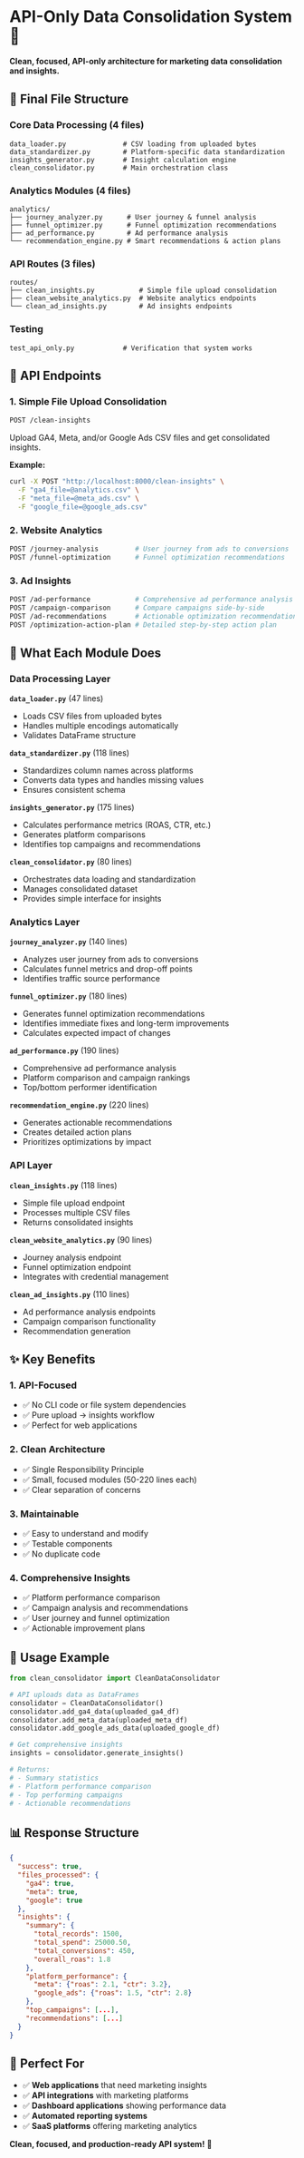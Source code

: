 # API-Only Data Consolidation System 🚀

**Clean, focused, API-only architecture for marketing data consolidation and insights.**

## 📂 Final File Structure

### Core Data Processing (4 files)
```
data_loader.py              # CSV loading from uploaded bytes
data_standardizer.py        # Platform-specific data standardization
insights_generator.py       # Insight calculation engine  
clean_consolidator.py       # Main orchestration class
```

### Analytics Modules (4 files)
```
analytics/
├── journey_analyzer.py      # User journey & funnel analysis
├── funnel_optimizer.py      # Funnel optimization recommendations
├── ad_performance.py        # Ad performance analysis
└── recommendation_engine.py # Smart recommendations & action plans
```

### API Routes (3 files)
```
routes/
├── clean_insights.py           # Simple file upload consolidation
├── clean_website_analytics.py  # Website analytics endpoints
└── clean_ad_insights.py        # Ad insights endpoints
```

### Testing
```
test_api_only.py            # Verification that system works
```

## 🎯 API Endpoints

### 1. Simple File Upload Consolidation
```bash
POST /clean-insights
```
Upload GA4, Meta, and/or Google Ads CSV files and get consolidated insights.

**Example:**
```bash
curl -X POST "http://localhost:8000/clean-insights" \
  -F "ga4_file=@analytics.csv" \
  -F "meta_file=@meta_ads.csv" \
  -F "google_file=@google_ads.csv"
```

### 2. Website Analytics
```bash
POST /journey-analysis         # User journey from ads to conversions
POST /funnel-optimization      # Funnel optimization recommendations
```

### 3. Ad Insights  
```bash
POST /ad-performance           # Comprehensive ad performance analysis
POST /campaign-comparison      # Compare campaigns side-by-side
POST /ad-recommendations       # Actionable optimization recommendations
POST /optimization-action-plan # Detailed step-by-step action plan
```

## 🔧 What Each Module Does

### Data Processing Layer

**`data_loader.py`** (47 lines)
- Loads CSV files from uploaded bytes
- Handles multiple encodings automatically
- Validates DataFrame structure

**`data_standardizer.py`** (118 lines)  
- Standardizes column names across platforms
- Converts data types and handles missing values
- Ensures consistent schema

**`insights_generator.py`** (175 lines)
- Calculates performance metrics (ROAS, CTR, etc.)
- Generates platform comparisons
- Identifies top campaigns and recommendations

**`clean_consolidator.py`** (80 lines)
- Orchestrates data loading and standardization
- Manages consolidated dataset
- Provides simple interface for insights

### Analytics Layer

**`journey_analyzer.py`** (140 lines)
- Analyzes user journey from ads to conversions
- Calculates funnel metrics and drop-off points
- Identifies traffic source performance

**`funnel_optimizer.py`** (180 lines)
- Generates funnel optimization recommendations
- Identifies immediate fixes and long-term improvements
- Calculates expected impact of changes

**`ad_performance.py`** (190 lines)
- Comprehensive ad performance analysis
- Platform comparison and campaign rankings
- Top/bottom performer identification

**`recommendation_engine.py`** (220 lines)
- Generates actionable recommendations
- Creates detailed action plans
- Prioritizes optimizations by impact

### API Layer

**`clean_insights.py`** (118 lines)
- Simple file upload endpoint
- Processes multiple CSV files
- Returns consolidated insights

**`clean_website_analytics.py`** (90 lines)
- Journey analysis endpoint
- Funnel optimization endpoint
- Integrates with credential management

**`clean_ad_insights.py`** (110 lines)
- Ad performance analysis endpoints
- Campaign comparison functionality
- Recommendation generation

## ✨ Key Benefits

### 1. **API-Focused**
- ✅ No CLI code or file system dependencies
- ✅ Pure upload → insights workflow
- ✅ Perfect for web applications

### 2. **Clean Architecture**
- ✅ Single Responsibility Principle
- ✅ Small, focused modules (50-220 lines each)
- ✅ Clear separation of concerns

### 3. **Maintainable**
- ✅ Easy to understand and modify
- ✅ Testable components
- ✅ No duplicate code

### 4. **Comprehensive Insights**
- ✅ Platform performance comparison
- ✅ Campaign analysis and recommendations
- ✅ User journey and funnel optimization
- ✅ Actionable improvement plans

## 🚀 Usage Example

```python
from clean_consolidator import CleanDataConsolidator

# API uploads data as DataFrames
consolidator = CleanDataConsolidator()
consolidator.add_ga4_data(uploaded_ga4_df)
consolidator.add_meta_data(uploaded_meta_df)
consolidator.add_google_ads_data(uploaded_google_df)

# Get comprehensive insights
insights = consolidator.generate_insights()

# Returns:
# - Summary statistics
# - Platform performance comparison  
# - Top performing campaigns
# - Actionable recommendations
```

## 📊 Response Structure

```json
{
  "success": true,
  "files_processed": {
    "ga4": true,
    "meta": true,
    "google": true
  },
  "insights": {
    "summary": {
      "total_records": 1500,
      "total_spend": 25000.50,
      "total_conversions": 450,
      "overall_roas": 1.8
    },
    "platform_performance": {
      "meta": {"roas": 2.1, "ctr": 3.2},
      "google_ads": {"roas": 1.5, "ctr": 2.8}
    },
    "top_campaigns": [...],
    "recommendations": [...]
  }
}
```

## 🎯 Perfect For

- ✅ **Web applications** that need marketing insights
- ✅ **API integrations** with marketing platforms
- ✅ **Dashboard applications** showing performance data
- ✅ **Automated reporting systems**
- ✅ **SaaS platforms** offering marketing analytics

**Clean, focused, and production-ready API system!** 🎉